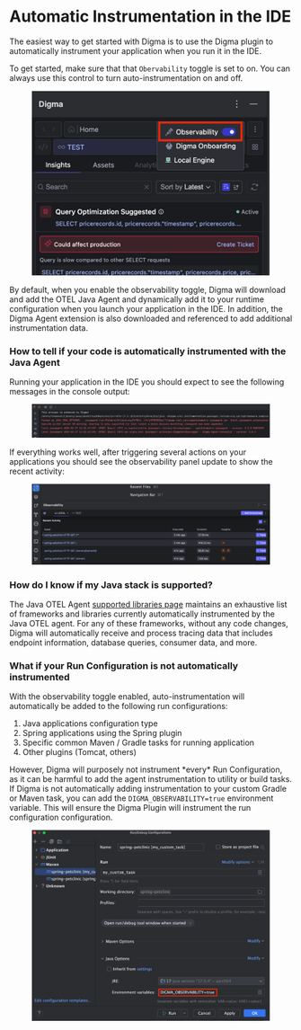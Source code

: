 # Automatic Instrumentation in the IDE

The easiest way to get started with Digma is to use the Digma plugin to automatically instrument your application when you run it in the IDE.

To get started, make sure that that `Obervability` toggle is set to on. You can always use this control to turn auto-instrumentation on and off.

<figure><img src="../../.gitbook/assets/image (16).png" alt=""><figcaption></figcaption></figure>

By default, when you enable the observability toggle, Digma will download and add the OTEL Java Agent and dynamically add it to your runtime configuration when you launch your application in the IDE. In addition,  the Digma Agent extension is also downloaded and referenced to add additional instrumentation data.&#x20;

### How to tell if your code is automatically instrumented with the Java Agent

Running your application in the IDE you should expect to see the following messages in the console output:

<figure><img src="../../.gitbook/assets/image (17).png" alt=""><figcaption></figcaption></figure>

If everything works well, after triggering several actions on your applications you should see the observability panel update to show the recent activity:

<figure><img src="../../.gitbook/assets/image (18).png" alt=""><figcaption></figcaption></figure>

### How do I know if my Java stack is supported?

The Java OTEL Agent [supported libraries page](https://github.com/open-telemetry/opentelemetry-java-instrumentation/blob/main/docs/supported-libraries.md) maintains an exhaustive list of frameworks and libraries currently automatically instrumented by the Java OTEL agent. For any of these frameworks, without any code changes, Digma will automatically receive and process tracing data that includes endpoint information, database queries, consumer data, and more. &#x20;

### What if your Run Configuration is not automatically instrumented

With the observability toggle enabled, auto-instrumentation will automatically be added to the following run configurations:

1. Java applications configuration type
2. Spring applications using the Spring plugin
3. Specific common Maven / Gradle tasks for running application
4. Other plugins (Tomcat, others)

However, Digma will purposely not instrument \*every\* Run Configuration, as it can be harmful to add the agent instrumentation to utility or build tasks. If Digma is not automatically adding instrumentation to your custom Gradle or Maven task, you can add the `DIGMA_OBSERVABILITY=true` environment variable. This will ensure the Digma Plugin will instrument the run configuration configuration.

<figure><img src="../../.gitbook/assets/image (19).png" alt=""><figcaption></figcaption></figure>
